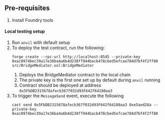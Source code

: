## Pre-requisites

1. Install Foundry tools

#### Local testing setup

1. Run `anvil` with default setup
2. To deploy the test contract, run the following:
    ```shell
    forge create --rpc-url http://localhost:8545 --private-key 0xac0974bec39a17e36ba4a6b4d238ff944bacb478cbed5efcae784d7bf4f2ff80 src/BridgeMediator.sol:BridgeMediator
    ```
   1. Deploys the BridgeMediator contract to the local chain
   2. The private key is the first one set up by default during `anvil` running
   3. Contract should be deployed at address `0x5FbDB2315678afecb367f032d93F642f64180aa3`
3. To trigger the `MessageSend` event, execute the following
    ```shell
    cast send 0x5FbDB2315678afecb367f032d93F642f64180aa3 0xe5aed28a --private-key 0xac0974bec39a17e36ba4a6b4d238ff944bacb478cbed5efcae784d7bf4f2ff80
    ```